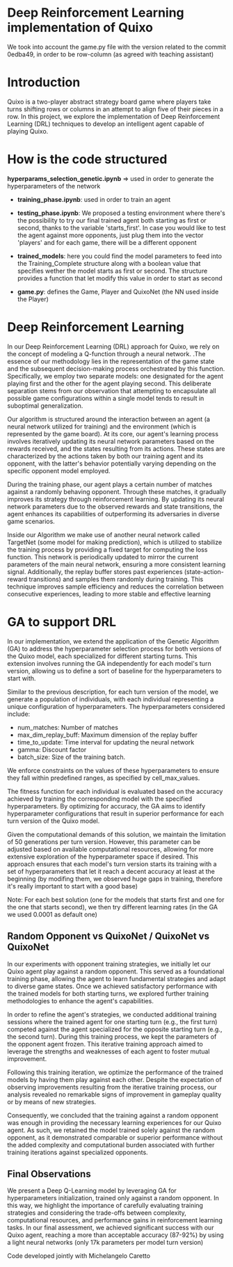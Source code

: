 # Deep Reinforcement Learning implementation of Quixo
We took into account the game.py file with the version related to the commit 0edba49, in order to be row-column (as agreed with teaching assistant)


# Introduction
Quixo is a two-player abstract strategy board game where players take turns shifting rows or columns in an attempt to align five of their pieces in a row. In this project, we explore the implementation of Deep Reinforcement Learning (DRL) techniques to develop an intelligent agent capable of playing Quixo.


# How is the code structured
**hyperparams_selection_genetic.ipynb** => used in order to generate the hyperparameters of the network 

- **training_phase.ipynb**: used in order to train an agent 

- **testing_phase.ipynb**: We proposed a testing environment where there's the possibility to try our final trained agent both starting as first or second, thanks to the variable 'starts_first'. In case you would like to test the agent against more opponents, just plug them into the vector 'players' and for each game, there will be a different opponent

- **trained_models**: here you could find the model parameters to feed into the Training_Complete structure along with a boolean value that specifies wether the model starts as first or second. The structure provides a function that let modify this value in order to start as second 

- **game.py**: defines the Game, Player and QuixoNet (the NN used inside the Player) 


# Deep Reinforcement Learning
In our Deep Reinforcement Learning (DRL) approach for Quixo, we rely on the concept of modeling a Q-function through a neural network. .The essence of our methodology lies in the representation of the game state and the subsequent decision-making process orchestrated by this function. Specifically, we employ two separate models: one designated for the agent playing first and the other for the agent playing second. This deliberate separation stems from our observation that attempting to encapsulate all possible game configurations within a single model tends to result in suboptimal generalization.

Our algorithm is structured around the interaction between an agent (a neural network utilized for training) and the environment (which is represented by the game board). At its core, our agent's learning process involves iteratively updating its neural network parameters based on the rewards received, and the states resulting from its actions. These states are characterized by the actions taken by both our training agent and its opponent, with the latter's behavior potentially varying depending on the specific opponent model employed.

During the training phase, our agent plays a certain number of matches against a randomly behaving opponent. Through these matches, it gradually improves its strategy through reinforcement learning. By updating its neural network parameters due to the observed rewards and state transitions, the agent enhances its capabilities of outperforming its adversaries in diverse game scenarios.

Inside our Algorithm we make use of another neural network called TargetNet (some model for making prediction), which is utilized to stabilize the training process by providing a fixed target for computing the loss function. This network is periodically updated to mirror the current parameters of the main neural network, ensuring a more consistent learning signal. Additionally, the replay buffer stores past experiences (state-action-reward transitions) and samples them randomly during training. This technique improves sample efficiency and reduces the correlation between consecutive experiences, leading to more stable and effective learning


# GA to support DRL
In our implementation, we extend the application of the Genetic Algorithm (GA) to address the hyperparameter selection process for both versions of the Quixo model, each specialized for different starting turns. This extension involves running the GA independently for each model's turn version, allowing us to define a sort of baseline for the hyperparameters to start with.

Similar to the previous description, for each turn version of the model, we generate a population of individuals, with each individual representing a unique configuration of hyperparameters. The hyperparameters considered include:

- num_matches: Number of matches
- max_dim_replay_buff: Maximum dimension of the replay buffer
- time_to_update: Time interval for updating the neural network
- gamma: Discount factor
- batch_size: Size of the training batch.

We enforce constraints on the values of these hyperparameters to ensure they fall within predefined ranges, as specified by cell_max_values.

The fitness function for each individual is evaluated based on the accuracy achieved by training the corresponding model with the specified hyperparameters. By optimizing for accuracy, the GA aims to identify hyperparameter configurations that result in superior performance for each turn version of the Quixo model.

Given the computational demands of this solution, we maintain the limitation of 50 generations per turn version. However, this parameter can be adjusted based on available computational resources, allowing for more extensive exploration of the hyperparameter space if desired. This approach ensures that each model's turn version starts its training with a set of hyperparameters that let it reach a decent accuracy at least at the beginning (by modifing them, we observed huge gaps in training, therefore it's really important to start with a good base)

Note: For each best solution (one for the models that starts first and one for the one that starts second), we then try different learning rates (in the GA we used 0.0001 as default one)


## Random Opponent vs QuixoNet / QuixoNet vs QuixoNet
In our experiments with opponent training strategies, we initially let our Quixo agent play against a random opponent. This served as a foundational training phase, allowing the agent to learn fundamental strategies and adapt to diverse game states. Once we achieved satisfactory performance with the trained models for both starting turns, we explored further training methodologies to enhance the agent's capabilities.

In order to refine the agent's strategies, we conducted additional training sessions where the trained agent for one starting turn (e.g., the first turn) competed against the agent specialized for the opposite starting turn (e.g., the second turn). During this training process, we kept the parameters of the opponent agent frozen. This iterative training approach aimed to leverage the strengths and weaknesses of each agent to foster mutual improvement.

Following this training iteration, we optimize the performance of the trained models by having them play against each other. Despite the expectation of observing improvements resulting from the iterative training process, our analysis revealed no remarkable signs of improvement in gameplay quality or by means of new strategies.

Consequently, we concluded that the training against a random opponent was enough in providing the necessary learning experiences for our Quixo agent. As such, we retained the model trained solely against the random opponent, as it demonstrated comparable or superior performance without the added complexity and computational burden associated with further training iterations against specialized opponents.



## Final Observations
We present a Deep Q-Learning model by leveraging GA for hyperparameters initialization, trained only against a random opponent. In this way, we highlight the importance of carefully evaluating training strategies and considering the trade-offs between complexity, computational resources, and performance gains in reinforcement learning tasks.
In our final assessment, we achieved significant success with our Quixo agent, reaching a more than acceptable accuracy (87-92%) by using a light neural networks (only 17k parameters per model turn version)

Code developed jointly with Michelangelo Caretto

